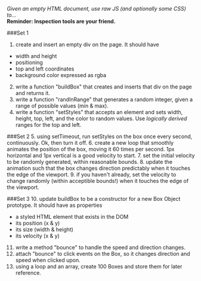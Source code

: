 
_Given an empty HTML document, use raw JS (and optionally some CSS) to..._  
**Reminder: Inspection tools are your friend.**

###Set 1
1. create and insert an empty div on the page.
  It should have
  * width and height
  * positioning
  * top and left coordinates
  * background color expressed as rgba
2. write a function "buildBox" that creates and inserts that div on the page and returns it.
3. write a function "randInRange" that generates a random integer, given a range of possible values (min & max).
4. write a function "setStyles" that accepts an element and sets width, height, top, left, and the color to random values. Use _logically derived_ ranges for the top and left.

###Set 2
5. using setTimeout, run setStyles on the box once every second, continuously. Ok, then turn it off.
6. create a new loop that smoothly animates the position of the box, moving it 60 times per second. 1px horizontal and 1px vertical is a good velocity to start.
7. set the initial velocity to be randomly generated, within reasonable bounds.
8. update the animation such that the box changes direction predictably when it touches the edge of the viewport.
9. if you haven't already, set the velocity to change randomly (within acceptible bounds!) when it touches the edge of the viewport.

###Set 3
10. update buildBox to be a constructor for a new Box Object prototype.
  It should have as properties
  * a styled HTML element that exists in the DOM
  * its position (x & y)
  * its size (width & height)
  * its velocity (x & y)
11. write a method "bounce" to handle the speed and direction changes.
12. attach "bounce" to click events on the Box, so it changes direction and speed when clicked upon.
13. using a loop and an array, create 100 Boxes and store them for later reference.
